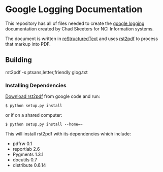 # Google Logging Documentation

This repository has all of files needed to create the [google logging](https://code.google.com/p/google-glog/) documentation created by Chad Skeeters for NCI Information systems.

The document is written in [reStructuredText](http://docutils.sourceforge.net/rst.html) and uses [rst2pdf](http://rst2pdf.ralsina.com.ar/) to process that markup into PDF.

## Building

rst2pdf -s ptsans,letter,friendly glog.txt

### Installing Dependencies

[Download rst2pdf](https://code.google.com/p/rst2pdf/downloads/list) from google code and run:

    $ python setup.py install

or if on a shared computer:

    $ python setup.py install --home=~

This will install rst2pdf with its dependencies which include:

 * pdfrw 0.1
 * reportlab 2.6
 * Pygments 1.3.1
 * docutils 0.7
 * distribute 0.6.14

